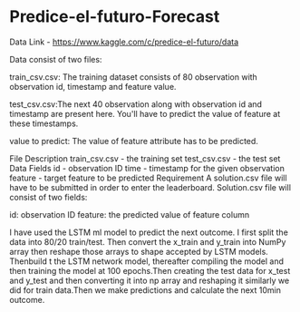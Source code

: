 # Predice-el-futuro-Forecast


Data Link - https://www.kaggle.com/c/predice-el-futuro/data

Data consist of two files:

train_csv.csv: The training dataset consists of 80 observation with observation id, timestamp and feature value.

test_csv.csv:The next 40 observation along with observation id and timestamp are present here. You'll have to predict the value of feature at these timestamps.

value to predict: The value of feature attribute has to be predicted.

File Description
train_csv.csv - the training set
test_csv.csv - the test set
Data Fields
id - observation ID
time - timestamp for the given observation
feature - target feature to be predicted
Requirement
A solution.csv file will have to be submitted in order to enter the leaderboard. Solution.csv file will consist of two fields:

id: observation ID
feature: the predicted value of feature column

I have used the LSTM ml model to predict the next outcome. I first split the data into 80/20 train/test. Then convert the x_train and y_train into NumPy array then reshape those arrays to shape accepted by LSTM models. Thenbuild t the LSTM network model, thereafter compiling the model and then training the model at 100 epochs.Then creating the test data for x_test and y_test and then converting it into np array and reshaping it similarly we did for train data.Then we make predictions and calculate the next 10min outcome.
